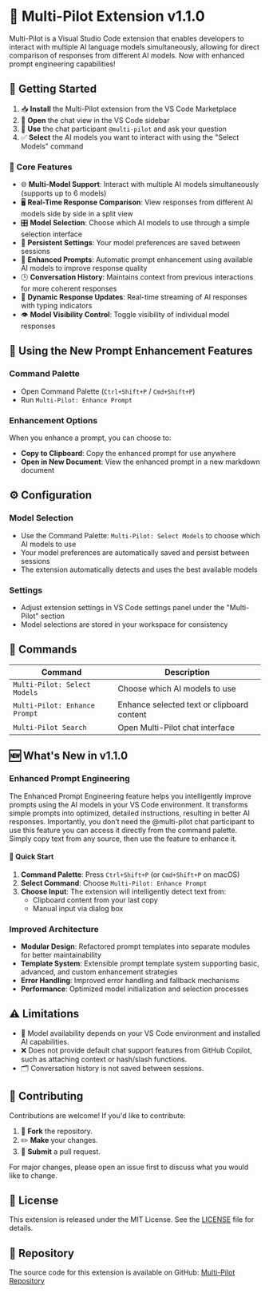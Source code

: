 # 🚀 Multi-Pilot Extension v1.1.0

Multi-Pilot is a Visual Studio Code extension that enables developers to interact with multiple AI language models simultaneously, allowing for direct comparison of responses from different AI models. Now with enhanced prompt engineering capabilities!

## 🚀 Getting Started

1. 📥 **Install** the Multi-Pilot extension from the VS Code Marketplace
2. 📂 **Open** the chat view in the VS Code sidebar
3. 💬 **Use** the chat participant `@multi-pilot` and ask your question
4. ✅ **Select** the AI models you want to interact with using the "Select Models" command

### 🌟 Core Features
- 🌐 **Multi-Model Support**: Interact with multiple AI models simultaneously (supports up to 6 models)
- 🖥️ **Real-Time Response Comparison**: View responses from different AI models side by side in a split view
- 🎛️ **Model Selection**: Choose which AI models to use through a simple selection interface
- 💾 **Persistent Settings**: Your model preferences are saved between sessions
- 🧠 **Enhanced Prompts**: Automatic prompt enhancement using available AI models to improve response quality
- 🕒 **Conversation History**: Maintains context from previous interactions for more coherent responses
- 🔄 **Dynamic Response Updates**: Real-time streaming of AI responses with typing indicators
- 👁️ **Model Visibility Control**: Toggle visibility of individual model responses

## 🎯 Using the New Prompt Enhancement Features

### Command Palette
- Open Command Palette (`Ctrl+Shift+P` / `Cmd+Shift+P`)
- Run `Multi-Pilot: Enhance Prompt`

### Enhancement Options
When you enhance a prompt, you can choose to:
- **Copy to Clipboard**: Copy the enhanced prompt for use anywhere
- **Open in New Document**: View the enhanced prompt in a new markdown document

## ⚙️ Configuration

### Model Selection
- Use the Command Palette: `Multi-Pilot: Select Models` to choose which AI models to use
- Your model preferences are automatically saved and persist between sessions
- The extension automatically detects and uses the best available models

### Settings
- Adjust extension settings in VS Code settings panel under the "Multi-Pilot" section
- Model selections are stored in your workspace for consistency

## 🔧 Commands

| Command | Description |
|---------|-------------|
| `Multi-Pilot: Select Models` | Choose which AI models to use | 
| `Multi-Pilot: Enhance Prompt` | Enhance selected text or clipboard content |
| `Multi-Pilot Search` | Open Multi-Pilot chat interface |

## 🆕 What's New in v1.1.0

### Enhanced Prompt Engineering
The Enhanced Prompt Engineering feature helps you intelligently improve prompts using the AI models in your VS Code environment. It transforms simple prompts into optimized, detailed instructions, resulting in better AI responses. Importantly, you don’t need the @multi-pilot chat participant to use this feature you can access it directly from the command palette. Simply copy text from any source, then use the feature to enhance it.
#### 🚀 Quick Start
1. **Command Palette**: Press `Ctrl+Shift+P` (or `Cmd+Shift+P` on macOS)
2. **Select Command**: Choose `Multi-Pilot: Enhance Prompt`
3. **Choose Input**: The extension will intelligently detect text from:
   - Clipboard content from your last copy
   - Manual input via dialog box

### Improved Architecture
- **Modular Design**: Refactored prompt templates into separate modules for better maintainability
- **Template System**: Extensible prompt template system supporting basic, advanced, and custom enhancement strategies
- **Error Handling**: Improved error handling and fallback mechanisms
- **Performance**: Optimized model initialization and selection processes


## ⚠️ Limitations

- 🚫 Model availability depends on your VS Code environment and installed AI capabilities.
- ❌ Does not provide default chat support features from GitHub Copilot, such as attaching context or hash/slash functions.
- 🗂️ Conversation history is not saved between sessions.

## 🤝 Contributing

Contributions are welcome! If you'd like to contribute:
1. 🍴 **Fork** the repository.
2. ✏️ **Make** your changes.
3. 🔄 **Submit** a pull request.

For major changes, please open an issue first to discuss what you would like to change.

## 📜 License

This extension is released under the MIT License. See the [LICENSE](./LICENSE) file for details.

## 📂 Repository

The source code for this extension is available on GitHub: [Multi-Pilot Repository](https://github.com/xtharakax/multi-pilot.git)
